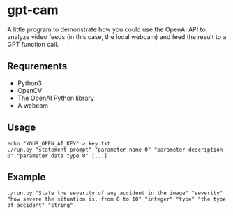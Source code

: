 # gpt-cam

A little program to demonstrate how you could use the OpenAI API to analyze video feeds
(in this case, the local webcam) and feed the result to a GPT function call.

## Requrements

 * Python3
 * OpenCV
 * The OpenAI Python library
 * A webcam

## Usage

```
echo "YOUR_OPEN_AI_KEY" > key.txt
./run.py "statement prompt" "parameter name 0" "parameter description 0" "parameter data type 0" [...]
```

## Example

```
./run.py "State the severity of any accident in the image" "severity" "how severe the situation is, from 0 to 10" "integer" "type" "the type of accident" "string"
```
